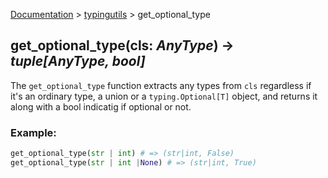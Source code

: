 [Documentation](/docs/documentation.md) > [typingutils](/docs/typingutils/module.md) > get_optional_type

## get_optional_type(cls: _AnyType_) -> _tuple[AnyType, bool]_

The `get_optional_type` function extracts any types from `cls` regardless if it's an ordinary type, a union or a `typing.Optional[T]` object, and returns it along with a bool indicatig if optional or not.

### Example:
```python
get_optional_type(str | int) # => (str|int, False)
get_optional_type(str | int |None) # => (str|int, True)
```